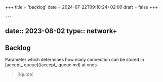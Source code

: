 +++
title = 'backlog'
date = 2024-07-22T09:10:24+02:00
draft = false
+++

    ---
date:: 2023-08-02
type:: network+
---
## Backlog 

Parameter which determines how many connection can be stored in [accept_ queue](/accept_ queue.md)  at ones 

>[!quote]